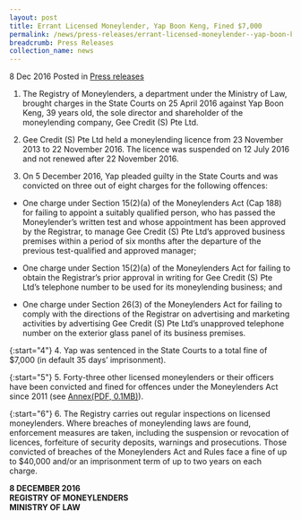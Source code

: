 ```yaml
---
layout: post
title: Errant Licensed Moneylender, Yap Boon Keng, Fined $7,000
permalink: /news/press-releases/errant-licensed-moneylender--yap-boon-keng--fined--7-000
breadcrumb: Press Releases
collection_name: news
---
```


8 Dec 2016 Posted in [Press releases](/news/press-releases)

1. The Registry of Moneylenders, a department under the Ministry of Law, brought charges in the State Courts on 25 April 2016 against Yap Boon Keng, 39 years old, the sole director and shareholder of the moneylending company, Gee Credit (S) Pte Ltd.

 

2. Gee Credit (S) Pte Ltd held a moneylending licence from 23 November 2013 to 22 November 2016. The licence was suspended on 12 July 2016 and not renewed after 22 November 2016.

 

3. On 5 December 2016, Yap pleaded guilty in the State Courts and was convicted on three out of eight charges for the following offences:

* One charge under Section 15(2)(a) of the Moneylenders Act (Cap 188) for failing to appoint a suitably qualified person, who has passed the Moneylender’s written test and whose appointment has been approved by the Registrar, to manage Gee Credit (S) Pte Ltd’s approved business premises within a period of six months after the departure of the previous test-qualified and approved manager;

* One charge under Section 15(2)(a) of the Moneylenders Act for failing to obtain the Registrar’s prior approval in writing for Gee Credit (S) Pte Ltd’s telephone number to be used for its moneylending business; and

* One charge under Section 26(3) of the Moneylenders Act for failing to comply with the directions of the Registrar on advertising and marketing activities by advertising Gee Credit (S) Pte Ltd’s unapproved telephone number on the exterior glass panel of its business premises.


{:start="4"}
4. Yap was sentenced in the State Courts to a total fine of $7,000 (in default 35 days’ imprisonment).

 
{:start="5"}
5. Forty-three other licensed moneylenders or their officers have been convicted and fined for offences under the Moneylenders Act since 2011 (see [Annex(PDF, 0.1MB)](/files/news/press-releases/2016/12/YapAnnex.pdf)). 

 
{:start="6"}
6. The Registry carries out regular inspections on licensed moneylenders. Where breaches of moneylending laws are found, enforcement measures are taken, including the suspension or revocation of licences, forfeiture of security deposits, warnings and prosecutions. Those convicted of breaches of the Moneylenders Act and Rules face a fine of up to $40,000 and/or an imprisonment term of up to two years on each charge. 



**8 DECEMBER 2016**  
**REGISTRY OF MONEYLENDERS**  
**MINISTRY OF LAW**  
